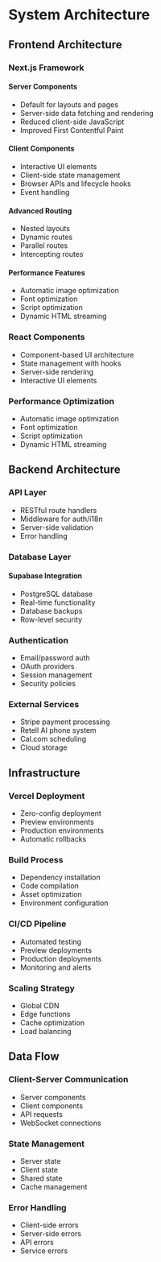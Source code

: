 # System Architecture

## Frontend Architecture
### Next.js Framework
#### Server Components
- Default for layouts and pages
- Server-side data fetching and rendering
- Reduced client-side JavaScript
- Improved First Contentful Paint

#### Client Components
- Interactive UI elements
- Client-side state management
- Browser APIs and lifecycle hooks
- Event handling

#### Advanced Routing
- Nested layouts
- Dynamic routes
- Parallel routes
- Intercepting routes

#### Performance Features
- Automatic image optimization
- Font optimization
- Script optimization
- Dynamic HTML streaming

### React Components
- Component-based UI architecture
- State management with hooks
- Server-side rendering
- Interactive UI elements

### Performance Optimization
- Automatic image optimization
- Font optimization
- Script optimization
- Dynamic HTML streaming

## Backend Architecture
### API Layer
- RESTful route handlers
- Middleware for auth/i18n
- Server-side validation
- Error handling

### Database Layer
#### Supabase Integration
- PostgreSQL database
- Real-time functionality
- Database backups
- Row-level security

### Authentication
- Email/password auth
- OAuth providers
- Session management
- Security policies

### External Services
- Stripe payment processing
- Retell AI phone system
- Cal.com scheduling
- Cloud storage

## Infrastructure
### Vercel Deployment
- Zero-config deployment
- Preview environments
- Production environments
- Automatic rollbacks

### Build Process
- Dependency installation
- Code compilation
- Asset optimization
- Environment configuration

### CI/CD Pipeline
- Automated testing
- Preview deployments
- Production deployments
- Monitoring and alerts

### Scaling Strategy
- Global CDN
- Edge functions
- Cache optimization
- Load balancing

## Data Flow
### Client-Server Communication
- Server components
- Client components
- API requests
- WebSocket connections

### State Management
- Server state
- Client state
- Shared state
- Cache management

### Error Handling
- Client-side errors
- Server-side errors
- API errors
- Service errors